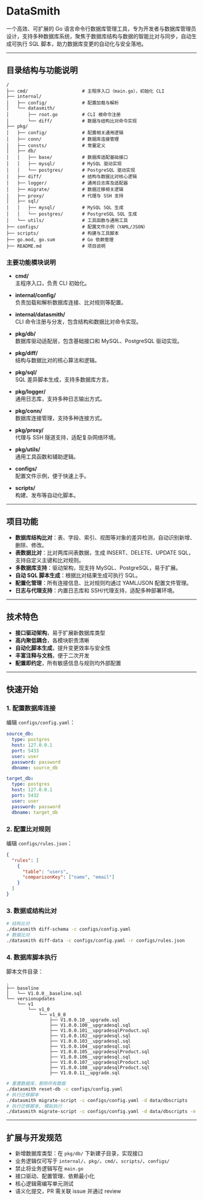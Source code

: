 # DataSmith

一个高效、可扩展的 Go 语言命令行数据库管理工具，专为开发者与数据库管理员设计，支持多种数据库系统，聚焦于数据库结构与数据的智能比对与同步，自动生成可执行 SQL 脚本，助力数据库变更的自动化与安全落地。

---

## 目录结构与功能说明

```
/
├── cmd/                    # 主程序入口（main.go），初始化 CLI
├── internal/
│   ├── config/             # 配置加载与解析
│   └── datasmith/
│       ├── root.go         # CLI 根命令注册
│       └── diff/           # 数据与结构比对命令实现
├── pkg/
│   ├── config/             # 配置相关通用逻辑
│   ├── conn/               # 数据库连接管理
│   ├── consts/             # 常量定义
│   ├── db/
│   │   ├── base/           # 数据库适配基础接口
│   │   ├── mysql/          # MySQL 驱动实现
│   │   └── postgres/       # PostgreSQL 驱动实现
│   ├── diff/               # 结构与数据比对核心逻辑
│   ├── logger/             # 通用日志库及适配器
│   ├── migrate/            # 数据迁移相关逻辑
│   ├── proxy/              # 代理与 SSH 支持
│   ├── sql/
│   │   ├── mysql/          # MySQL SQL 生成
│   │   └── postgres/       # PostgreSQL SQL 生成
│   └── utils/              # 工具函数与通用工具
├── configs/                # 配置文件示例（YAML/JSON）
├── scripts/                # 构建与工具脚本
├── go.mod, go.sum          # Go 依赖管理
├── README.md               # 项目说明
```

### 主要功能模块说明

- **cmd/**  
  主程序入口，负责 CLI 初始化。

- **internal/config/**  
  负责加载和解析数据库连接、比对规则等配置。

- **internal/datasmith/**  
  CLI 命令注册与分发，包含结构和数据比对命令实现。

- **pkg/db/**  
  数据库驱动适配层，包含基础接口和 MySQL、PostgreSQL 驱动实现。

- **pkg/diff/**  
  结构与数据比对的核心算法和逻辑。

- **pkg/sql/**  
  SQL 差异脚本生成，支持多数据库方言。

- **pkg/logger/**  
  通用日志库，支持多种日志输出方式。

- **pkg/conn/**  
  数据库连接管理，支持多种连接方式。

- **pkg/proxy/**  
  代理与 SSH 隧道支持，适配复杂网络环境。

- **pkg/utils/**  
  通用工具函数和辅助逻辑。

- **configs/**  
  配置文件示例，便于快速上手。

- **scripts/**  
  构建、发布等自动化脚本。

---

## 项目功能

- **数据库结构比对**：表、字段、索引、视图等对象的差异检测，自动识别新增、删除、修改。
- **表数据比对**：比对两库间表数据，生成 INSERT、DELETE、UPDATE SQL，支持自定义主键和比对规则。
- **多数据库支持**：驱动架构，现支持 MySQL、PostgreSQL，易于扩展。
- **自动 SQL 脚本生成**：根据比对结果生成可执行 SQL。
- **配置化管理**：所有连接信息、比对规则均通过 YAML/JSON 配置文件管理。
- **日志与代理支持**：内置日志库和 SSH/代理支持，适配多种部署环境。

---

## 技术特色

- **接口驱动架构**，易于扩展新数据库类型
- **高内聚低耦合**，各模块职责清晰
- **自动化脚本生成**，提升变更效率与安全性
- **丰富注释与文档**，便于二次开发
- **配置即约定**，所有敏感信息与规则均外部配置

---

## 快速开始

### 1. 配置数据库连接

编辑 `configs/config.yaml`：

```yaml
source_db:
  type: postgres
  host: 127.0.0.1
  port: 5433
  user: user
  password: password
  dbname: source_db

target_db:
  type: postgres
  host: 127.0.0.1
  port: 5432
  user: user
  password: password
  dbname: target_db
```

### 2. 配置比对规则

编辑 `configs/rules.json`：

```json
{
  "rules": [
    {
      "table": "users",
      "comparisonKey": ["name", "email"]
    }
  ]
}
```

### 3. 数据或结构比对

```bash
# 结构比对
./datasmith diff-schema -c configs/config.yaml
# 数据比对
./datasmith diff-data -c configs/config.yaml -r configs/rules.json
```

### 4. 数据库脚本执行

脚本文件目录：

```
.
├── baseline
│   └── V1.0.0__baseline.sql
└── versionupdates
    └── v1
        └── v1_0
            └── v1_0_0
                ├── V1.0.0.10__upgrade.sql
                ├── V1.0.0.100__upgradesql.sql
                ├── V1.0.0.101__upgradesqlProduct.sql
                ├── V1.0.0.102__upgradesql.sql
                ├── V1.0.0.103__upgradesql.sql
                ├── V1.0.0.104__upgradesql.sql
                ├── V1.0.0.105__upgradesqlProduct.sql
                ├── V1.0.0.106__upgradesql.sql
                ├── V1.0.0.107__upgradesqlProduct.sql
                ├── V1.0.0.108__upgradesqlProduct.sql
                ├── V1.0.0.11__upgrade.sql
```

```bash
# 重置数据库，删除所有数据
./datasmith reset-db -c configs/config.yaml
# 执行迁移脚本
./datasmith migrate-script -c configs/config.yaml -d data/dbscripts
# 执行迁移脚本, 模拟执行
./datasmith migrate-script -c configs/config.yaml -d data/dbscripts -n
```

---

## 扩展与开发规范

- 新增数据库类型：在 `pkg/db/` 下新建子目录，实现接口
- 业务逻辑仅可写于 `internal/`、`pkg/`、`cmd/`、`scripts/`、`configs/`
- 禁止将业务逻辑写在 `main.go`
- 接口驱动、配置管理、依赖最小化
- 核心逻辑需编写单元测试
- 语义化提交，PR 需关联 issue 并通过 review
